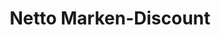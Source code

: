 ---
title: "Netto Marken-Discount"
url: /hamburg/netto-marken-discount-hegestrasse/
shop: Supermarkt
---